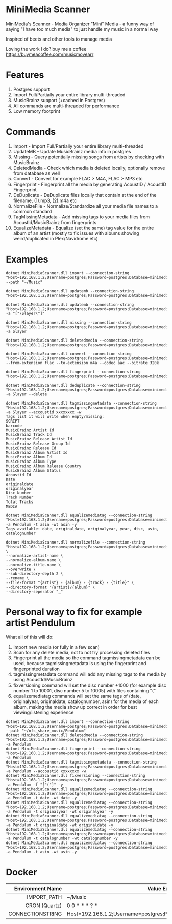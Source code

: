 # MiniMedia Scanner
MiniMedia's Scanner - Media Organizer
"Mini" Media - a funny way of saying "I have too much media" to just handle my music in a normal way

Inspired of beets and other tools to manage media

Loving the work I do? buy me a coffee https://buymeacoffee.com/musicmovearr

# Features
1. Postgres support
2. Import Full/Partially your entire library multi-threaded
3. MusicBrainz support (+cached in Postgres)
4. All commands are multi-threaded for performance
5. Low memory footprint

# Commands
1. Import - Import Full/Partially your entire library multi-threaded
2. UpdateMB - Update MusicBrainz media info in postgres
3. Missing - Query potentially missing songs from artists by checking with MusicBrainz
4. DeletedMedia - Check which media is deleted locally, optionally remove from database as well
5. Convert - Convert for example FLAC > M4A, FLAC > MP3 etc
6. Fingerprint - Fingerprint all the media by generating AcoustID / AcoustID Fingerprint
7. DeDuplicate - DeDuplicate files locally that contain at the end of the filename, (1).mp3, (2).m4a etc
8. NormalizeFile - Normalize/Standardize all your media file names to a common standard
9. TagMissingMetadata - Add missing tags to your media files from AcoustId/MusicBrainz from fingerprints
10. EqualizeMetadata - Equalize (set the same) tag value for the entire album of an artist (mostly to fix issues with albums showing weird/duplicated in Plex/Navidrome etc)

# Examples
```
dotnet MiniMediaScanner.dll import --connection-string "Host=192.168.1.2;Username=postgres;Password=postgres;Database=minimedia" --path "~/Music" 
```
```
dotnet MiniMediaScanner.dll updatemb --connection-string "Host=192.168.1.2;Username=postgres;Password=postgres;Database=minimedia"
```
```
dotnet MiniMediaScanner.dll updatemb --connection-string "Host=192.168.1.2;Username=postgres;Password=postgres;Database=minimedia" -a "["\Slayer\"]"
```
```
dotnet MiniMediaScanner.dll missing --connection-string "Host=192.168.1.2;Username=postgres;Password=postgres;Database=minimedia" -a Slayer
```
```
dotnet MiniMediaScanner.dll deletedmedia --connection-string "Host=192.168.1.2;Username=postgres;Password=postgres;Database=minimedia"
```
```
dotnet MiniMediaScanner.dll convert --connection-string "Host=192.168.1.2;Username=postgres;Password=postgres;Database=minimedia" --from-extension flac --to-extension m4a --codec aac --bitrate 320k
```
```
dotnet MiniMediaScanner.dll fingerprint --connection-string "Host=192.168.1.2;Username=postgres;Password=postgres;Database=minimedia"
```
```
dotnet MiniMediaScanner.dll deduplicate --connection-string "Host=192.168.1.2;Username=postgres;Password=postgres;Database=minimedia" -a Slayer --delete
```
```
dotnet MiniMediaScanner.dll tagmissingmetadata --connection-string "Host=192.168.1.2;Username=postgres;Password=postgres;Database=minimedia" -a Slayer --accoustid xxxxxxxx -w
Tags list it will write when empty/missing:
SCRIPT
barcode
MusicBrainz Artist Id
MusicBrainz Track Id
MusicBrainz Release Artist Id
MusicBrainz Release Group Id
MusicBrainz Release Id
MusicBrainz Album Artist Id
MusicBrainz Album Id
MusicBrainz Album Type
MusicBrainz Album Release Country
MusicBrainz Album Status
Acoustid Id
Date
originaldate
originalyear
Disc Number
Track Number
Total Tracks
MEDIA
```
```
dotnet MiniMediaScanner.dll equalizemediatag --connection-string "Host=192.168.1.2;Username=postgres;Password=postgres;Database=minimedia"  -a Pendulum -t asin -wt asin -y
Tags available: date, originaldate, originalyear, year, disc, asin, catalognumber
```
```
dotnet MiniMediaScanner.dll normalizefile --connection-string "Host=192.168.1.2;Username=postgres;Password=postgres;Database=minimedia" \
--normalize-artist-name \
--normalize-album-name \
--normalize-title-name \
--overwrite \
--sub-directory-depth 2 \
--rename \
--file-format "{artist} - {album} - {track} - {title}" \
--directory-format "{artist}/{album}" \
--directory-seperator "_"
```

# Personal way to fix for example artist Pendulum
What all  of this will do:
1. Import new media (or fully in a few scan)
2. Scan for any delete media, not to not try processing deleted files
3. Fingerprint all the media so the command tagmissingmetadata can be used, because tagmissingmetadata is using the fingerprint and fingerprinted duration
4. tagmissingmetadata command will add any missing tags to the media by using AcoustId/MusicBrainz
5. fixversioning command will set the disc number +1000 (for example disc number 1 to 10001, disc number 5 to 10005) with files containing "("
6. equalizemediatag commands will set the same tags of (date, originalyear, originaldate, catalognumber, asin) for the media of each album, making the media show up correct in order for best viewing/listening experience
```
dotnet MiniMediaScanner.dll import --connection-string "Host=192.168.1.2;Username=postgres;Password=postgres;Database=minimedia" --path "~/nfs_share_music/Pendulum"
dotnet MiniMediaScanner.dll deletedmedia --connection-string "Host=192.168.1.2;Username=postgres;Password=postgres;Database=minimedia" -a Pendulum
dotnet MiniMediaScanner.dll fingerprint --connection-string "Host=192.168.1.2;Username=postgres;Password=postgres;Database=minimedia" -a Pendulum
dotnet MiniMediaScanner.dll tagmissingmetadata --connection-string "Host=192.168.1.2;Username=postgres;Password=postgres;Database=minimedia" -a Pendulum --accoustid xxxxxxxx -w
dotnet MiniMediaScanner.dll fixversioning --connection-string "Host=192.168.1.2;Username=postgres;Password=postgres;Database=minimedia" -a Pendulum -f "["("]" -y
dotnet MiniMediaScanner.dll equalizemediatag --connection-string "Host=192.168.1.2;Username=postgres;Password=postgres;Database=minimedia" -a Pendulum -t date -wt date -y
dotnet MiniMediaScanner.dll equalizemediatag --connection-string "Host=192.168.1.2;Username=postgres;Password=postgres;Database=minimedia" -a Pendulum -t originalyear -wt originalyear -y
dotnet MiniMediaScanner.dll equalizemediatag --connection-string "Host=192.168.1.2;Username=postgres;Password=postgres;Database=minimedia" -a Pendulum -t originaldate -wt originaldate -y
dotnet MiniMediaScanner.dll equalizemediatag --connection-string "Host=192.168.1.2;Username=postgres;Password=postgres;Database=minimedia" -a Pendulum -t catalognumber -wt catalognumber -y
dotnet MiniMediaScanner.dll equalizemediatag --connection-string "Host=192.168.1.2;Username=postgres;Password=postgres;Database=minimedia" -a Pendulum -t asin -wt asin -y

```

# Docker
| Environment Name | Value Example |
|-----:|---------------|
|IMPORT_PATH| ~/Music |
|CRON (Quartz)|0 0 * * * ? *|
|CONNECTIONSTRING|Host=192.168.1.2;Username=postgres;Password=postgres;Database=minimedia|
